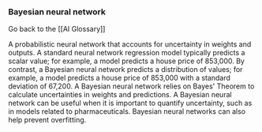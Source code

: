### Bayesian neural network

Go back to the [[AI Glossary]]


A probabilistic neural network that accounts for uncertainty in weights and outputs. A standard neural network regression model typically predicts a scalar value; for example, a model predicts a house price of 853,000. By contrast, a Bayesian neural network predicts a distribution of values; for example, a model predicts a house price of 853,000 with a standard deviation of 67,200. A Bayesian neural network relies on Bayes' Theorem to calculate uncertainties in weights and predictions. A Bayesian neural network can be useful when it is important to quantify uncertainty, such as in models related to pharmaceuticals. Bayesian neural networks can also help prevent overfitting.

